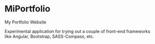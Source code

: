 MiPortfolio
===========

My Portfolio Website

Experimental application for trying out a couple of front-end frameworks like Angular, Bootstrap, SASS-Compass, etc.
